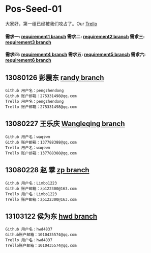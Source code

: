 # Pos-Seed-01大家好，第一组已经被我们攻占了。Our [Trello](https://trello.com/b/OfUsu0aj/pos)#### 需求一: [requirement1 branch](https://github.com/BJUT-2015-YU-LT/Pos-Seed-01/tree/requirement1)   需求二: [requirement2 branch](https://github.com/BJUT-2015-YU-LT/Pos-Seed-01/tree/requirement2) 需求三: [requirement3 branch](https://github.com/BJUT-2015-YU-LT/Pos-Seed-01/tree/requirement3)#### 需求四: [requirement4 branch](https://github.com/BJUT-2015-YU-LT/Pos-Seed-01/tree/requirement4)   需求五: [requirement5 branch](https://github.com/BJUT-2015-YU-LT/Pos-Seed-01/tree/requirement5) 需求六: [requirement6 branch](https://github.com/BJUT-2015-YU-LT/Pos-Seed-01/tree/requirement6)## 13080126 彭震东 [randy branch](https://github.com/BJUT-2015-YU-LT/Pos-Seed-01/tree/randy)    Github 用户名：pengzhendong     Github 账户邮箱：275331498@qq.com    Trello 用户名：pengzhendong     Trello 账户邮箱：275331498@qq.com## 13080227 王乐庆 [Wangleqing branch](https://github.com/BJUT-2015-YU-LT/Pos-Seed-01/tree/Wangleqing)    Github 用户名：waqswm    Github 账户邮箱：137788388@qq.com    Trello 用户名：waqswm    Trello 账户邮箱：137788388@qq.com## 13080228 赵  攀 [zp branch](https://github.com/BJUT-2015-YU-LT/Pos-Seed-01/tree/zp)    Github 用户名：Limbo1223    Github 账户邮箱：zp122300@163.com    Trello 用户名：Limbo1223    Trello 账户邮箱：zp122300@163.com## 13103122 侯为东 [hwd branch](https://github.com/BJUT-2015-YU-LT/Pos-Seed-01/tree/hwd)    Github 用户名：hwd4837    Github账户邮箱：1010435574@qq.com    Trello 用户名：hwd4837    Trello账户邮箱：1010435574@qq.com